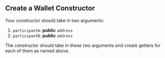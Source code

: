 ## Create a Wallet Constructor

Your constructor should take in two arguments:

1. `participantA`: **public** `address`
2. `participantB`: **public** `address`

The constructor should take in these two arguments and create getters for each of them as named above.


